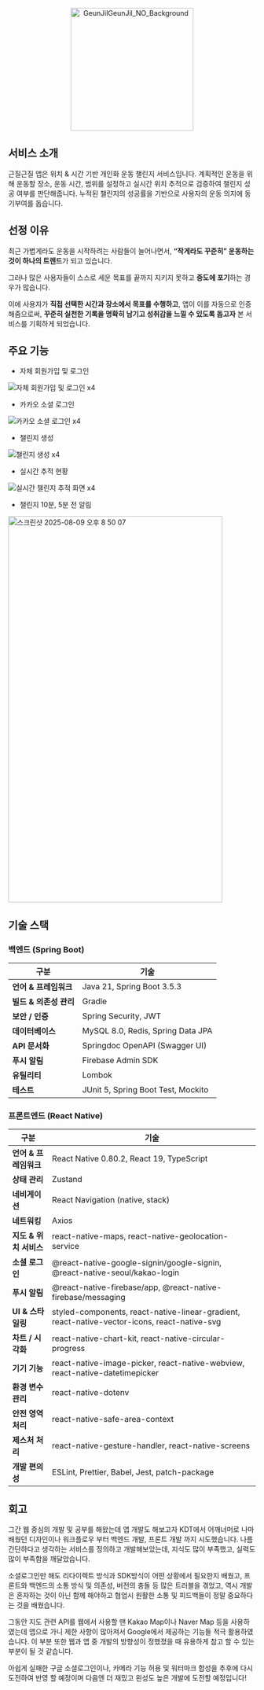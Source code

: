 <p align="center">
  <img width="250" height="250" alt="GeunJilGeunJil_NO_Background" src="https://github.com/user-attachments/assets/bb8e25de-e668-41b9-b5ee-591ffeaa1575" />
</p>

## 서비스 소개
근질근질 앱은 위치 & 시간 기반 개인화 운동 챌린지 서비스입니다.
계획적인 운동을 위해 운동할 장소, 운동 시간, 범위를 설정하고 실시간 위치 추적으로 검증하여 챌린지 성공 여부를 판단해줍니다. 누적된 챌린지의 성공률을 기반으로 사용자의 운동 의지에 동기부여를 돕습니다.

## 선정 이유
최근 가볍게라도 운동을 시작하려는 사람들이 늘어나면서, **“작게라도 꾸준히” 운동하는 것이 하나의 트렌드**가 되고 있습니다.
    
그러나 많은 사용자들이 스스로 세운 목표를 끝까지 지키지 못하고 **중도에 포기**하는 경우가 많습니다.

이에 사용자가 **직접 선택한 시간과 장소에서 목표를 수행하고**, 앱이 이를 자동으로 인증해줌으로써, **꾸준히 실천한 기록을 명확히 남기고 성취감을 느낄 수 있도록 돕고자** 본 서비스를 기획하게 되었습니다.

## 주요 기능

- 자체 회원가입 및 로그인

![자체 회원가입 및 로그인 x4](https://github.com/user-attachments/assets/a6008dca-ac12-487d-84e0-f1e37920f216)

- 카카오 소셜 로그인

![카카오 소셜 로그인 x4](https://github.com/user-attachments/assets/9c7fd4b1-a63d-4606-a73e-9c5b20654f31)

- 챌린지 생성

![챌린지 생성 x4](https://github.com/user-attachments/assets/5d1f87b8-8966-48ec-85a1-094b909ba120)

- 실시간 추적 현황

![실시간 챌린지 추적 화면 x4](https://github.com/user-attachments/assets/8a9ff18a-9be0-441c-a0d6-4775385ea615)

- 챌린지 10분, 5분 전 알림
<img width="436" height="786" alt="스크린샷 2025-08-09 오후 8 50 07" src="https://github.com/user-attachments/assets/8570290c-5120-4e3b-9557-666aceac2554" />


## 기술 스택
### 백엔드 (Spring Boot)
| 구분               | 기술                                       |
| ---------------- | ---------------------------------------- |
| **언어 & 프레임워크**   | Java 21, Spring Boot 3.5.3               |
| **빌드 & 의존성 관리**  | Gradle                                   |
| **보안 / 인증**      | Spring Security, JWT   |
| **데이터베이스**       | MySQL 8.0, Redis, Spring Data JPA        |
| **API 문서화**      | Springdoc OpenAPI (Swagger UI)           |
| **푸시 알림**        | Firebase Admin SDK                       |
| **유틸리티**         | Lombok                                   |
| **테스트**          | JUnit 5, Spring Boot Test, Mockito       |


### 프론트엔드 (React Native)
| 구분              | 기술                                                                                           |
| --------------- | -------------------------------------------------------------------------------------------- |
| **언어 & 프레임워크**  | React Native 0.80.2, React 19, TypeScript                                                    |
| **상태 관리**       | Zustand                                                                                      |
| **네비게이션**       | React Navigation (native, stack)                                                             |
| **네트워킹**        | Axios                                                                                        |
| **지도 & 위치 서비스** | react-native-maps, react-native-geolocation-service                                          |
| **소셜 로그인**      | @react-native-google-signin/google-signin, @react-native-seoul/kakao-login                   |
| **푸시 알림**       | @react-native-firebase/app, @react-native-firebase/messaging                                 |
| **UI & 스타일링**   | styled-components, react-native-linear-gradient, react-native-vector-icons, react-native-svg |
| **차트 / 시각화**    | react-native-chart-kit, react-native-circular-progress                                       |
| **기기 기능**       | react-native-image-picker, react-native-webview, react-native-datetimepicker                 |
| **환경 변수 관리**    | react-native-dotenv                                                                          |
| **안전 영역 처리**    | react-native-safe-area-context                                                               |
| **제스처 처리**      | react-native-gesture-handler, react-native-screens                                           |
| **개발 편의성**      | ESLint, Prettier, Babel, Jest, patch-package                                                 |

## 회고
그간 웹 중심의 개발 및 공부를 해왔는데 앱 개발도 해보고자 KDT에서 어깨너머로 나마 배웠던 디자인이나 워크플로우 부터 백엔드 개발, 프론트 개발 까지 시도했습니다.
나름 간단하다고 생각하는 서비스를 정의하고 개발해보았는데, 지식도 많이 부족했고, 실력도 많이 부족함을 깨달았습니다.

소셜로그인만 해도 리다이렉트 방식과 SDK방식이 어떤 상황에서 필요한지 배웠고, 프론트와 백엔드의 소통 방식 및 의존성, 버전의 충돌 등 많은 트러블을 겪었고, 역시 개발은 혼자하는 것이 아닌 함께 해야하고 협업시 원활한 소통 및 피드백들이 정말 중요하다는 것을 배웠습니다.

그동안 지도 관련 API를 웹에서 사용할 땐 Kakao Map이나 Naver Map 등을 사용하였는데 앱으로 가니 제한 사항이 많아져서 Google에서 제공하는 기능들 적극 활용하였습니다. 이 부분 또한 웹과 앱 중 개발의 방향성이 정했졌을 때 유용하게 참고 할 수 있는 부분이 될 것 같습니다.

아쉽게 실패한 구글 소셜로그인이나, 카메라 기능 허용 및 워터마크 합성을 추후에 다시 도전하여 반영 할 예정이며 다음엔 더 재밌고 왼성도 높은 개발에 도전할 예정입니다!

